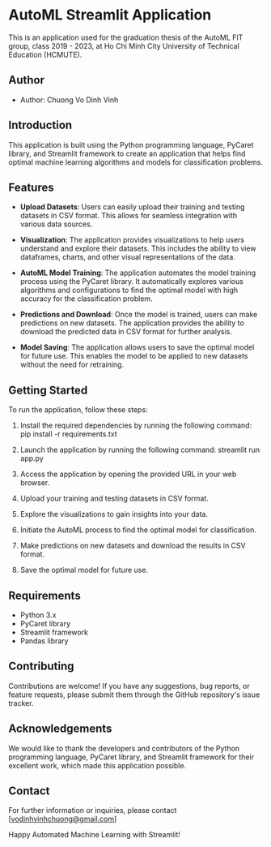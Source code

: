 # AutoML Streamlit Application

This is an application used for the graduation thesis of the AutoML FIT group, class 2019 - 2023, at Ho Chi Minh City University of Technical Education (HCMUTE).

## Author

- Author: Chuong Vo Dinh Vinh

## Introduction

This application is built using the Python programming language, PyCaret library, and Streamlit framework to create an application that helps find optimal machine learning algorithms and models for classification problems.

## Features

- **Upload Datasets**: Users can easily upload their training and testing datasets in CSV format. This allows for seamless integration with various data sources.

- **Visualization**: The application provides visualizations to help users understand and explore their datasets. This includes the ability to view dataframes, charts, and other visual representations of the data.

- **AutoML Model Training**: The application automates the model training process using the PyCaret library. It automatically explores various algorithms and configurations to find the optimal model with high accuracy for the classification problem.

- **Predictions and Download**: Once the model is trained, users can make predictions on new datasets. The application provides the ability to download the predicted data in CSV format for further analysis.

- **Model Saving**: The application allows users to save the optimal model for future use. This enables the model to be applied to new datasets without the need for retraining.

## Getting Started

To run the application, follow these steps:

1. Install the required dependencies by running the following command:
pip install -r requirements.txt


2. Launch the application by running the following command:
streamlit run app.py


3. Access the application by opening the provided URL in your web browser.

4. Upload your training and testing datasets in CSV format.

5. Explore the visualizations to gain insights into your data.

6. Initiate the AutoML process to find the optimal model for classification.

7. Make predictions on new datasets and download the results in CSV format.

8. Save the optimal model for future use.

## Requirements

- Python 3.x
- PyCaret library
- Streamlit framework
- Pandas library

## Contributing

Contributions are welcome! If you have any suggestions, bug reports, or feature requests, please submit them through the GitHub repository's issue tracker.

## Acknowledgements

We would like to thank the developers and contributors of the Python programming language, PyCaret library, and Streamlit framework for their excellent work, which made this application possible.

## Contact

For further information or inquiries, please contact [vodinhvinhchuong@gmail.com]

Happy Automated Machine Learning with Streamlit!
